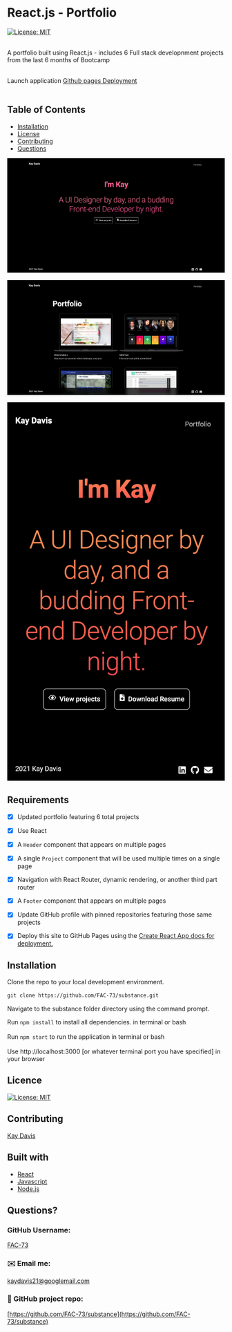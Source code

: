 # React.js - Portfolio
[![License: MIT](https://img.shields.io/badge/License-MIT-yellow.svg)](https://opensource.org/licenses/MIT)
<br /><br />

A portfolio built using React.js - includes 6 Full stack developnment projects from the last 6 months of Bootcamp
<br /><br />

Launch application [Github pages Deployment](https://fac-73.github.io/substance/)
<br /><br />

## Table of Contents
- [Installation](#installation)
- [License](#license)
- [Contributing](#contributing)
- [Questions](#questions)


![React Portfolio](https://github.com/FAC-73/substance/blob/main/src/assets/homepage1.png?raw=true)
<br />

![React Portfolio](https://github.com/FAC-73/substance/blob/main/src/assets/projects1.png?raw=true)
<br />

![React Portfolio](https://github.com/FAC-73/substance/blob/main/src/assets/responsive1.png?raw=true)
<br />

## Requirements

- [x] Updated portfolio featuring 6 total projects

- [x] Use React

- [x] A `Header` component that appears on multiple pages

- [x] A single `Project` component that will be used multiple times on a single page 

- [x] Navigation with React Router, dynamic rendering, or another third part router

- [x] A `Footer` component that appears on multiple pages

- [x] Update GitHub profile with pinned repositories featuring those same projects

- [x] Deploy this site to GitHub Pages using the [Create React App docs for deployment.](https://create-react-app.dev/docs/deployment/#github-pages)

## Installation
Clone the repo to your local development environment.

```md
git clone https://github.com/FAC-73/substance.git
```
Navigate to the substance folder directory using the command prompt.

Run `npm install` to install all dependencies. in terminal or bash
<br><br>
Run `npm start` to run the application in terminal or bash
<br><br>
Use http://localhost:3000 [or whatever terminal port you have specified] in your browser

## Licence
[![License: MIT](https://img.shields.io/badge/License-MIT-yellow.svg)](https://opensource.org/licenses/MIT)
<br />

## Contributing
[Kay Davis](https://github.com/FAC-73)
<br />

## Built with
- [React](https://reactjs.org/)
- [Javascript](https://www.w3schools.com/jsref/default.asp)
- [Node.js](https://nodejs.org/en/)

## Questions?

### GitHub Username:
[FAC-73](https://github.com/FAC-73)

###  ✉️ Email me:
[kaydavis21@googlemail.com](mailto:kaydavis21@googlemail.com)

### 📁 GitHub project repo:
[https://github.com/FAC-73/substance](https://github.com/FAC-73/substance)
